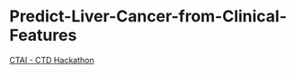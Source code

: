 # Predict-Liver-Cancer-from-Clinical-Features
[CTAI - CTD Hackathon](https://www.kaggle.com/competitions/ctai-ctd-hackathon)

